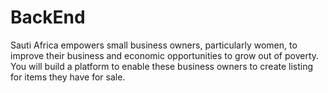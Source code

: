 # BackEnd
Sauti Africa empowers small business owners, particularly women, to improve their business and economic opportunities to grow out of poverty.   You will build a platform to enable these business owners to create listing for items they have for sale. 
